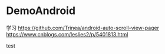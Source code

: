 # DemoAndroid

学习 https://github.com/Trinea/android-auto-scroll-view-pager
https://www.cnblogs.com/leslies2/p/5401813.html


test
